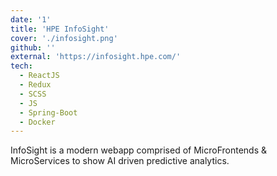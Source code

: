 ```yaml
---
date: '1'
title: 'HPE InfoSight'
cover: './infosight.png'
github: ''
external: 'https://infosight.hpe.com/'
tech:
  - ReactJS
  - Redux
  - SCSS
  - JS
  - Spring-Boot
  - Docker
---
```


InfoSight is a modern webapp comprised of MicroFrontends & MicroServices to show AI driven predictive analytics.
